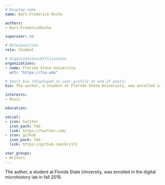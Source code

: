 ```yaml
---
# Display name
name: Karl-Frederick Roche

authors:
- Karl-FrederickRoche

superuser: no

# Role/position
role: Student

# Organizations/Affiliations
organizations:
- name: Florida State University
  url: "https://fsu.edu"

# Short bio (displayed in user profile at end of posts)
bio: The author, a student at Florida State University, was enrolled in the digital microhistory lab in fall 2019.

interests:
- Music

education:

social:
- icon: twitter
  icon_pack: fab
  link: https://twitter.com/
- icon: github
  icon_pack: fab
  link: https://github.com/krr17c

user_groups:
- Writers
---
```

The author, a student at Florida State University, was enrolled in the digital microhistory lab in fall 2019.
